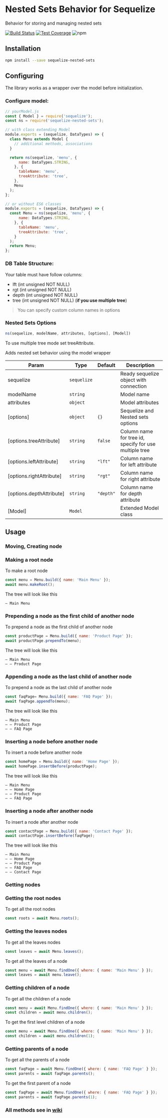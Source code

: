 # Nested Sets Behavior for Sequelize

Behavior for storing and managing nested sets

[![Build Status](https://travis-ci.org/checnev/sequelize-nested-sets.svg?branch=master)](https://travis-ci.org/checnev/sequelize-nested-sets) [![Test Coverage](https://api.codeclimate.com/v1/badges/850e50f6618e3052ceca/test_coverage)](https://codeclimate.com/github/checnev/sequelize-nested-sets/test_coverage) ![npm](https://img.shields.io/npm/dt/sequelize-nested-sets)

## Installation


```bash
npm install --save sequelize-nested-sets
```

## Configuring
The library works as a wrapper over the model before initialization.

### Configure model:
```javascript
// yourModel.js
const { Model } = require('sequelize');
const ns = require('sequelize-nested-sets');

// with class extending Model
module.exports = (sequelize, DataTypes) => {
  class Menu extends Model {
    // additional methods, associations
  }

  return ns(sequelize, 'menu', {
      name: DataTypes.STRING,
    }, {
      tableName: 'menu',
      treeAttribute: 'tree',
    },
    Menu
  );
};
```
```javascript
// or without ES6 classes
module.exports = (sequelize, DataTypes) => {  
  const Menu = ns(sequelize, 'menu', {
      name: DataTypes.STRING,
    }, {
      tableName: 'menu',
      treeAttribute: 'tree',
    }
  );
  return Menu;
};
```
### DB Table Structure:
Your table must have follow columns:
- lft (int unsigned NOT NULL)
- rgt (int unsigned NOT NULL)
- depth (int unsigned NOT NULL)
- tree (int unsigned NOT NULL) (**if you use multiple tree**)
> You can specify custom column names in options


### Nested Sets Options

```javascript
ns(sequelize, modelName, attributes, [options], [Model])
```
To use multiple tree mode set treeAttribute.

Adds nested set behavior using the model wrapper


| Param | Type | Default | Description |
| --- | --- | --- | --- |
| sequelize | <code>sequelize</code> |  | Ready sequelize object with connection |
| modelName | <code>string</code> |  | Model name |
| attributes | <code>object</code> |  | Model attributes |
| [options] | <code>object</code> | <code>{}</code> | Sequelize and Nested sets options |
| [options.treeAttribute] | <code>string</code> | <code>false</code> | Column name for tree id, specify for use multiple tree |
| [options.leftAttribute] | <code>string</code> | <code>&quot;lft&quot;</code> | Column name for left attribute |
| [options.rightAttribute] | <code>string</code> | <code>&quot;rgt&quot;</code> | Column name for right attribute |
| [options.depthAttribute] | <code>string</code> | <code>&quot;depth&quot;</code> | Column name for depth attribute |
| [Model] | <code>Model</code> | <code></code> | Extended Model class |


## Usage

### Moving, Creating node
### Making a root node
To make a root node
```javascript
const menu = Menu.build({ name: 'Main Menu' });
await menu.makeRoot();
```
The tree will look like this
```
— Main Menu
```

### Prepending a node as the first child of another node
To prepend a node as the first child of another node
```javascript
const productPage = Menu.build({ name: 'Product Page' });
await productPage.prependTo(menu);
```
The tree will look like this
```
— Main Menu
— — Product Page
```

### Appending a node as the last child of another node
To prepend a node as the last child of another node
```javascript
const faqPage= Menu.build({ name: 'FAQ Page' });
await faqPage.appendTo(menu);
```
The tree will look like this
```
— Main Menu
— — Product Page
— — FAQ Page
```

### Inserting a node before another node
To insert a node before another node
```javascript
const homePage = Menu.build({ name: 'Home Page' });
await homePage.insertBefore(productPage);
```
The tree will look like this
```
— Main Menu
— — Home Page
— — Product Page
— — FAQ Page
```

### Inserting a node after another node
To insert a node after another node
```javascript
const contactPage = Menu.build({ name: 'Contact Page' });
await contactPage.insertBefore(faqPage);
```
The tree will look like this
```
— Main Menu
— — Home Page
— — Product Page
— — FAQ Page
— — Contact Page
```

### Getting nodes
### Getting the root nodes
To get all the root nodes
```javascript
const roots = await Menu.roots();
```

### Getting the leaves nodes
To get all the leaves nodes
```javascript
const leaves = await Menu.leaves();
```
To get all the leaves of a node
```javascript
const menu = await Menu.findOne({ where: { name: 'Main Menu' } });
const leaves = await menu.leave();
```
### Getting children of a node
To get all the children of a node
```javascript
const menu = await Menu.findOne({ where: { name: 'Main Menu' } });
const children = await menu.children();
```
To get the first level children of a node
```javascript
const menu = await Menu.findOne({ where: { name: 'Main Menu' } });
const children = await menu.children(1);
```

### Getting parents of a node
To get all the parents of a node
```javascript
const faqPage = await Menu.findOne({ where: { name: 'FAQ Page' } });
const parents = await faqPage.parents();
```
To get the first parent of a node
```javascript
const faqPage = await Menu.findOne({ where: { name: 'FAQ Page' } });
const parents = await faqPage.parents(1);
```

### All methods see in [wiki](https://github.com/checnev/sequelize-nested-sets/wiki)
